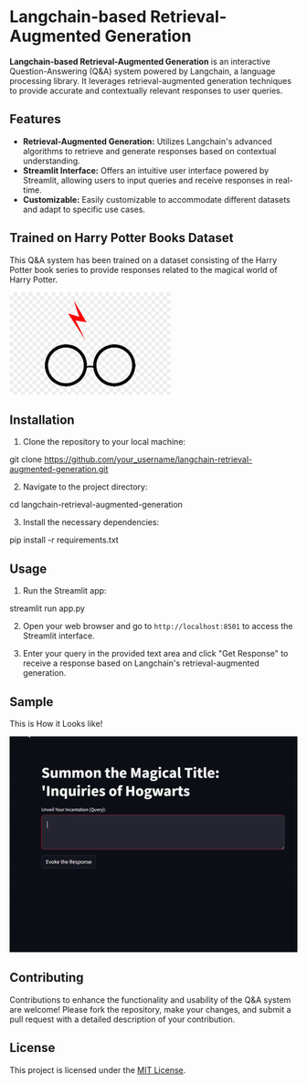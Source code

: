 # Langchain-based Retrieval-Augmented Generation


**Langchain-based Retrieval-Augmented Generation** is an interactive Question-Answering (Q&A) system powered by Langchain, a language processing library. It leverages retrieval-augmented generation techniques to provide accurate and contextually relevant responses to user queries.

## Features

- **Retrieval-Augmented Generation:** Utilizes Langchain's advanced algorithms to retrieve and generate responses based on contextual understanding.
- **Streamlit Interface:** Offers an intuitive user interface powered by Streamlit, allowing users to input queries and receive responses in real-time.
- **Customizable:** Easily customizable to accommodate different datasets and adapt to specific use cases.

## Trained on Harry Potter Books Dataset

This Q&A system has been trained on a dataset consisting of the Harry Potter book series to provide responses related to the magical world of Harry Potter.

![Harry Potter](harry.png)

## Installation

1. Clone the repository to your local machine:

git clone https://github.com/your_username/langchain-retrieval-augmented-generation.git


2. Navigate to the project directory:

cd langchain-retrieval-augmented-generation


3. Install the necessary dependencies:

pip install -r requirements.txt


## Usage

1. Run the Streamlit app:

streamlit run app.py

2. Open your web browser and go to `http://localhost:8501` to access the Streamlit interface.

3. Enter your query in the provided text area and click "Get Response" to receive a response based on Langchain's retrieval-augmented generation.

## Sample

This is How it Looks like!

![Sample GIF](sample.gif)

## Contributing

Contributions to enhance the functionality and usability of the Q&A system are welcome! Please fork the repository, make your changes, and submit a pull request with a detailed description of your contribution.

## License

This project is licensed under the [MIT License](LICENSE).
